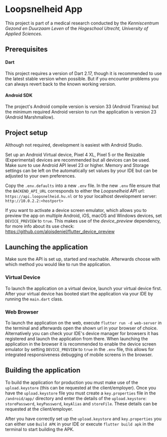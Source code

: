 # Loopsnelheid App

This project is part of a medical research conducted by the _Kenniscentrum Gezond en Duurzaam Leven_ of the _Hogeschool Utrecht, University of Applied Sciences_.


## Prerequisites

#### Dart

This project requires a version of Dart 2.17, though it is recommended to use the latest stable version when possible. But if you encounter problems you can always revert back to the known working version.

#### Android SDK

The project's Android compile version is version 33 (Android Tiramisu) but the minimum required Android version to run the application is version 23 (Android Marshmallow).

## Project setup

Although not required, development is easiest with Android Studio.

Set up an Android Virtual device, Pixel 4 XL, Pixel 5 or the Resizable (Experimental) devices are recommended but all devices can be used. Make sure to use Android API level 23 or higher. Memory and Storage settings can be left on the automatically set values by your IDE but can be adjusted to your own preferences.

Copy the `.env.defaults` into a new `.env` file. In the new `.env` file ensure that the `BACKEND_API_URL` corresponds to either the _Loopsnelheid API_ url: `https://api.loopsnelheid.hu.nl` or to your localhost development server: `http://10.0.2.2:<hostport>`

If you want to activate a device screen emulator, which allows you to preview the app on multiple Android, iOS, macOS and Windows devices, set `DEVICE_PREVIEW` to `true`. This makes use of the _device_preview_ dependency, for more info about its use check: https://github.com/aloisdeniel/flutter_device_preview


## Launching the application

Make sure the API is set up, started and reachable. Afterwards choose with which method you would like to run the application.

### Virtual Device

To launch the application on a virtual device, launch your virtual device first. After your virtual device has booted start the application via your IDE by running the `main.dart`
class.

### Web Browser

To launch the application on the web, execute `flutter run -d web-server` in the terminal and afterwards open the shown url in your browser of choice. Alternatively you can check your IDE's device manager for browsers it has registered and launch the application from there. When launching the application in the browser it is recommended to enable the device screen emulator by setting `DEVICE_PREVIEW` to `true` in the `.env` file, this allows for integrated responsiveness debugging of mobile screens in the browser.


## Building the application
To build the application for production you must make use of the `upload.keystore` (this can be requested at the client/employer). Once you have the `upload.keystore` file you must create a `key.properties` file in the `/android/app/` directory and enter the details of the `upload.keystore`: `storePassword`, `keyPassword`, `keyAlias` and `storeFile`. These details can be requested at the client/employer.

After you have correctly set up the `upload.keystore` and `key.properties` you can either use `Build APK` in your IDE or execute `flutter build apk` in the terminal to start building the APK.
